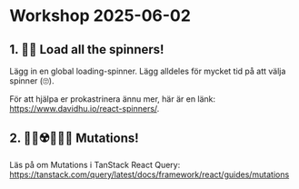 # Workshop 2025-06-02

## 1. 🎠🥴 Load all the spinners!

Lägg in en global loading-spinner. Lägg alldeles för mycket tid på att välja spinner (🙄).

För att hjälpa er prokastrinera ännu mer, här är en länk: <https://www.davidhu.io/react-spinners/>.

## 2. 👦🏻☢️🥷🏻🐢 Mutations!

Läs på om Mutations i TanStack React Query: <https://tanstack.com/query/latest/docs/framework/react/guides/mutations>
